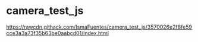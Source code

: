# camera_test_js

https://rawcdn.githack.com/IsmaFuentes/camera_test_js/3570026e2f8fe59cce3a3a73f35b63be0aabcd01/index.html

